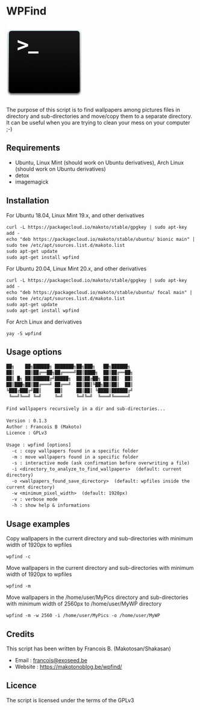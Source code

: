 # WPFind

![wpfind](pics/logo.png)

The purpose of this script is to find wallpapers among pictures files in directory and sub-directories and move/copy them to a separate directory.
It can be useful when you are trying to clean your mess on your computer ;-)

## Requirements

- Ubuntu, Linux Mint (should work on Ubuntu derivatives), Arch Linux (should work on Ubuntu derivatives)
- detox
- imagemagick

## Installation

For Ubuntu 18.04, Linux Mint 19.x, and other derivatives

```shell
curl -L https://packagecloud.io/makoto/stable/gpgkey | sudo apt-key add -
echo "deb https://packagecloud.io/makoto/stable/ubuntu/ bionic main" | sudo tee /etc/apt/sources.list.d/makoto.list
sudo apt-get update
sudo apt-get install wpfind
```

For Ubuntu 20.04, Linux Mint 20.x, and other derivatives

```shell
curl -L https://packagecloud.io/makoto/stable/gpgkey | sudo apt-key add -
echo "deb https://packagecloud.io/makoto/stable/ubuntu/ focal main" | sudo tee /etc/apt/sources.list.d/makoto.list
sudo apt-get update
sudo apt-get install wpfind
```

For Arch Linux and derivatives

```shell
yay -S wpfind
```

## Usage options

```
██╗    ██╗██████╗ ███████╗██╗███╗   ██╗██████╗
██║    ██║██╔══██╗██╔════╝██║████╗  ██║██╔══██╗
██║ █╗ ██║██████╔╝█████╗  ██║██╔██╗ ██║██║  ██║
██║███╗██║██╔═══╝ ██╔══╝  ██║██║╚██╗██║██║  ██║
╚███╔███╔╝██║     ██║     ██║██║ ╚████║██████╔╝
 ╚══╝╚══╝ ╚═╝     ╚═╝     ╚═╝╚═╝  ╚═══╝╚═════╝

Find wallpapers recursively in a dir and sub-directories...

Version : 0.1.3
Author : Francois B (Makoto)
Licence : GPLv3

Usage : wpfind [options]
  -c : copy wallpapers found in a specific folder
  -m : move wallpapers found in a specific folder
  -s : interactive mode (ask confirmation before overwriting a file)
  -i <directory_to_analyze_to_find_wallpapers>  (default: current directory)
  -o <wallpapers_found_save_directory>  (default: wpfiles inside the current directory)
  -w <minimum_pixel_width>  (default: 1920px)
  -v : verbose mode
  -h : show help & informations
```

## Usage examples

Copy wallpapers in the current directory and sub-directories with minimum width of 1920px to wpfiles

```shell
wpfind -c
```

Move wallpapers in the current directory and sub-directories with minimum width of 1920px to wpfiles

```shell
wpfind -m
```

Move wallpapers in the /home/user/MyPics directory and sub-directories with minimum width of 2560px to /home/user/MyWP directory

```shell
wpfind -m -w 2560 -i /home/user/MyPics -o /home/user/MyWP
```

## Credits

This script has been written by Francois B. (Makotosan/Shakasan)

- Email : francois@exoseed.be
- Website : https://makotonoblog.be/wpfind/

## Licence

The script is licensed under the terms of the GPLv3
